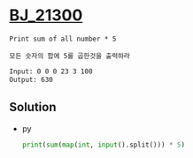 # [BJ_21300](https://acmicpc.net/problem/21300)

```en
Print sum of all number * 5
```

```kr
모든 숫자의 합에 5를 곱한것을 출력하라
```

```txt
Input: 0 0 0 23 3 100
Output: 630
```

## Solution

* py

  ```py
  print(sum(map(int, input().split())) * 5)
  ```
